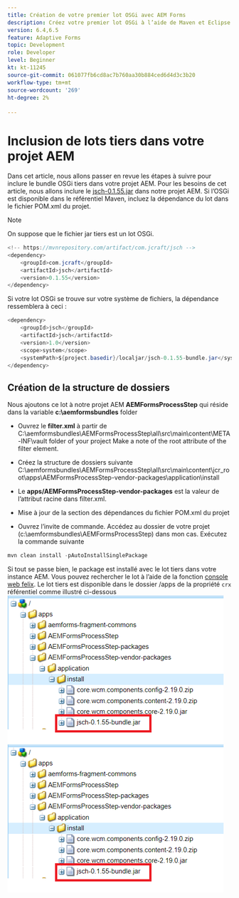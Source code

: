 ```yaml
---
title: Création de votre premier lot OSGi avec AEM Forms
description: Créez votre premier lot OSGi à l’aide de Maven et Eclipse
version: 6.4,6.5
feature: Adaptive Forms
topic: Development
role: Developer
level: Beginner
kt: kt-11245
source-git-commit: 061077fb6cd8ac7b760aa30b884ced6d4d3c3b20
workflow-type: tm+mt
source-wordcount: '269'
ht-degree: 2%

---
```


# Inclusion de lots tiers dans votre projet AEM

Dans cet article, nous allons passer en revue les étapes à suivre pour inclure le bundle OSGi tiers dans votre projet AEM. Pour les besoins de cet article, nous allons inclure le [jsch-0.1.55.jar](https://repo1.maven.org/maven2/com/jcraft/jsch/0.1.55/jsch-0.1.55.jar) dans notre projet AEM.  Si l’OSGi est disponible dans le référentiel Maven, incluez la dépendance du lot dans le fichier POM.xml du projet.

>[!NOTE]
> On suppose que le fichier jar tiers est un lot OSGi.

```java
<!-- https://mvnrepository.com/artifact/com.jcraft/jsch -->
<dependency>
    <groupId>com.jcraft</groupId>
    <artifactId>jsch</artifactId>
    <version>0.1.55</version>
</dependency>
```

Si votre lot OSGi se trouve sur votre système de fichiers, la dépendance ressemblera à ceci :

```java
<dependency>
    <groupId>jsch</groupId>
    <artifactId>jsch</artifactId>
    <version>1.0</version>
    <scope>system</scope>
    <systemPath>${project.basedir}/localjar/jsch-0.1.55-bundle.jar</systemPath>
</dependency>
```

## Création de la structure de dossiers

Nous ajoutons ce lot à notre projet AEM **AEMFormsProcessStep** qui réside dans la variable **c:\aemformsbundles** folder

* Ouvrez le **filter.xml** à partir de C:\aemformsbundles\AEMFormsProcessStep\all\src\main\content\META-INF\vault folder of your project Make a note of the root attribute of the filter element.

* Créez la structure de dossiers suivante C:\aemformsbundles\AEMFormsProcessStep\all\src\main\content\jcr_root\apps\AEMFormsProcessStep-vendor-packages\application\install
* Le **apps/AEMFormsProcessStep-vendor-packages** est la valeur de l’attribut racine dans filter.xml.
* Mise à jour de la section des dépendances du fichier POM.xml du projet
* Ouvrez l’invite de commande. Accédez au dossier de votre projet (c:\aemformsbundles\AEMFormsProcessStep) dans mon cas. Exécutez la commande suivante

```java
mvn clean install -pAutoInstallSinglePackage
```

Si tout se passe bien, le package est installé avec le lot tiers dans votre instance AEM. Vous pouvez rechercher le lot à l’aide de la fonction [console web felix](http://localhost:4502/system/console/bundles). Le lot tiers est disponible dans le dossier /apps de la propriété `crx` référentiel comme illustré ci-dessous
![tiers](assets/custom-bundle1.png)
![tiers](assets/custom-bundle1.png)


